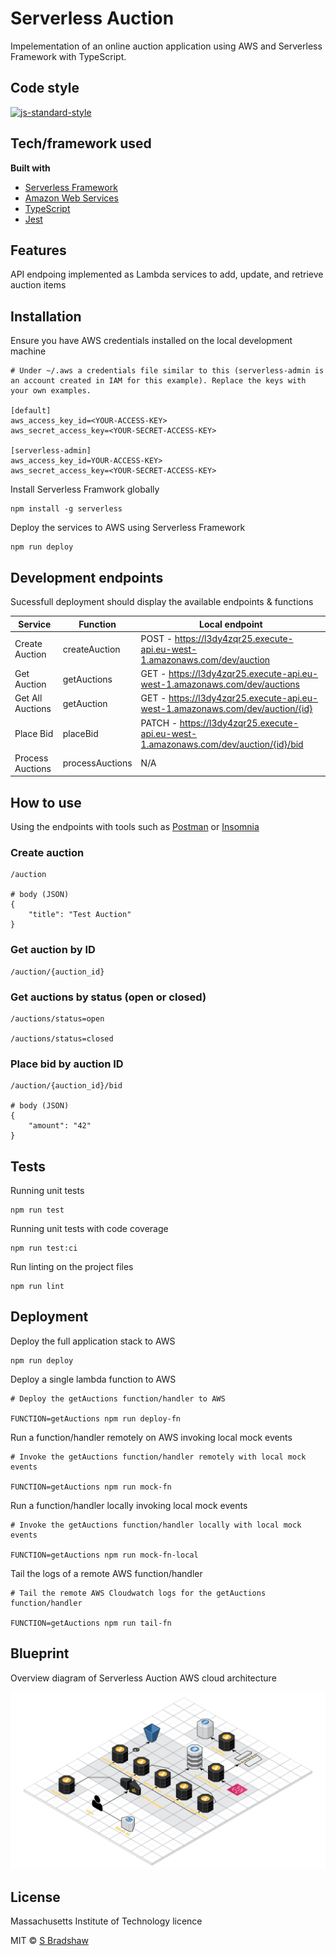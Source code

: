 # Serverless Auction

Impelementation of an online auction application using AWS and Serverless Framework with TypeScript.

## Code style

[![js-standard-style](https://img.shields.io/badge/code%20style-standard-brightgreen.svg?style=flat)](https://github.com/feross/standard)

## Tech/framework used

<b>Built with</b>

- [Serverless Framework](https://www.serverless.com)
- [Amazon Web Services](https://aws.amazon.com/)
- [TypeScript](https://www.typescriptlang.org/)
- [Jest](https://jestjs.io/)

## Features

API endpoing implemented as Lambda services to add, update, and retrieve auction items

## Installation

Ensure you have AWS credentials installed on the local development machine

```
# Under ~/.aws a credentials file similar to this (serverless-admin is an account created in IAM for this example). Replace the keys with your own examples.

[default]
aws_access_key_id=<YOUR-ACCESS-KEY>
aws_secret_access_key=<YOUR-SECRET-ACCESS-KEY>

[serverless-admin]
aws_access_key_id=YOUR-ACCESS-KEY>
aws_secret_access_key=<YOUR-SECRET-ACCESS-KEY>
```

Install Serverless Framwork globally

```
npm install -g serverless
```

Deploy the services to AWS using Serverless Framework

```
npm run deploy

```

## Development endpoints

Sucessfull deployment should display the available endpoints & functions

| Service          | Function        | Local endpoint                                                                      |
| ---------------- | --------------- | ----------------------------------------------------------------------------------- |
| Create Auction   | createAuction   | POST - https://l3dy4zqr25.execute-api.eu-west-1.amazonaws.com/dev/auction           |
| Get Auction      | getAuctions     | GET - https://l3dy4zqr25.execute-api.eu-west-1.amazonaws.com/dev/auctions           |
| Get All Auctions | getAuction      | GET - https://l3dy4zqr25.execute-api.eu-west-1.amazonaws.com/dev/auction/{id}       |
| Place Bid        | placeBid        | PATCH - https://l3dy4zqr25.execute-api.eu-west-1.amazonaws.com/dev/auction/{id}/bid |
| Process Auctions | processAuctions | N/A                                                                                 |

## How to use

Using the endpoints with tools such as [Postman](https://www.postman.com/) or [Insomnia](https://insomnia.rest/)

### Create auction

```
/auction

# body (JSON)
{
    "title": "Test Auction"
}
```

### Get auction by ID

```
/auction/{auction_id}
```

### Get auctions by status (open or closed)

```
/auctions/status=open

/auctions/status=closed
```

### Place bid by auction ID

```
/auction/{auction_id}/bid

# body (JSON)
{
    "amount": "42"
}
```

## Tests

Running unit tests

```
npm run test
```

Running unit tests with code coverage

```
npm run test:ci
```

Run linting on the project files

```
npm run lint
```

## Deployment

Deploy the full application stack to AWS

```
npm run deploy
```

Deploy a single lambda function to AWS

```
# Deploy the getAuctions function/handler to AWS

FUNCTION=getAuctions npm run deploy-fn
```

Run a function/handler remotely on AWS invoking local mock events

```
# Invoke the getAuctions function/handler remotely with local mock events

FUNCTION=getAuctions npm run mock-fn
```

Run a function/handler locally invoking local mock events

```
# Invoke the getAuctions function/handler locally with local mock events

FUNCTION=getAuctions npm run mock-fn-local
```

Tail the logs of a remote AWS function/handler

```
# Tail the remote AWS Cloudwatch logs for the getAuctions function/handler

FUNCTION=getAuctions npm run tail-fn
```

## Blueprint

Overview diagram of Serverless Auction AWS cloud architecture

<p align="left">
  <img src="./img/serverless-auction-3d.png" alt="3D Serverless Auction Blueprint" width="900">
</p>

## License

Massachusetts Institute of Technology licence

MIT © [S Bradshaw]()
